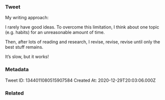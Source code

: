 ### Tweet
My writing approach:

I rarely have good ideas. To overcome this limitation, I think about one topic (e.g. habits) for an unreasonable amount of time.

Then, after lots of reading and research, I revise, revise, revise until only the best stuff remains.

It’s slow, but it works!

### Metadata
Tweet ID: 1344011080515907584
Created At: 2020-12-29T20:03:06.000Z

### Related


